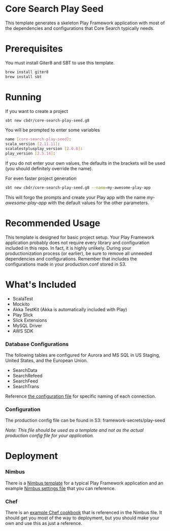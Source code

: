 # Core Search Play Seed
This template generates a skeleton Play Framework application with most of the dependencies and configurations that Core Search typically needs.
# Prerequisites
You must install Giter8 and SBT to use this template.
```sh
brew install giter8
brew install sbt
```
# Running
If you want to create a project
```sh
sbt new cbdr/core-search-play-seed.g8
```
You will be prompted to enter some variables
```sh
name [core-search-play-seed]:
scala_version [2.11.11]:
scalatestplusplay_version [2.0.0]: 
play_version [2.5.14]: 
```
If you do not enter your own values, the defaults in the brackets will be used (you should definitely override the name).

For even faster project generation
```sh
sbt new cbdr/core-search-play-seed.g8 --name=my-awesome-play-app
```
This will forgo the prompts and create your Play app with the name _my-awesome-play-app_ with the default values for the other parameters.
# Recommended Usage
This template is designed for basic project setup.
Your Play Framework application probably does not require every library and configuration included in this repo.
In fact, it is highly unlikely. During your productionization process (or earlier), be sure to remove all unneeded
dependencies and configurations. Remember that includes the configurations made in your production.conf stored in S3.

# What's Included
* ScalaTest
* Mockito
* Akka TestKit (Akka is automatically included with Play)
* Play Slick
* Slick Extensions
* MySQL Driver
* AWS SDK

### Database Configurations
The following tables are configured for Aurora and MS SQL in US Staging, United States, and the European Union.
* SearchData
* SearchRefeed
* SearchFeed
* SearchTrans

Reference [the configuration file][4] for specific naming of each connection.

### Configuration
The production config file can be found in S3: framework-secrets/play-seed

_Note: This file should be used as a template and not as the actual production config file for your application._

# Deployment

### Nimbus
There is a [Nimbus template][1] for a typical Play Framework application and an example [Nimbus settings file][2] that you can reference.

### Chef
There is an [example Chef cookbook][3] that is referenced in the Nimbus file. It should get you most of the way to deployment, but you should make your own and use this as just a reference.

[1]: https://github.com/cbdr/TODO  "Play seed Nimbus template"
[2]: https://github.com/cbdr/TODO  "Play seed Nimbus settings file"
[3]: https://github.com/cbdr/TODO  "Play seed Chef cookbook"
[4]: https://github.com/cbdr/core-search-play-seed.g8/blob/master/src/main/g8/conf/application.conf "Play seed configuration file"
